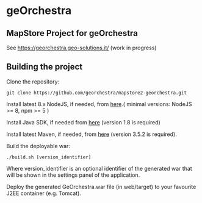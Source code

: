 geOrchestra
==========

MapStore Project for geOrchestra
------------


See https://georchestra.geo-solutions.it/ (work in progress)


Building the project
------------

Clone the repository:

`git clone https://github.com/georchestra/mapstore2-georchestra.git`

Install latest 8.x NodeJS, if needed, from [here](https://nodejs.org/dist/latest-v8.x/).( minimal versions: NodeJS >= 8, npm >= 5 )

Install Java SDK, if needed from [here](https://www.oracle.com/technetwork/java/javase/downloads/jdk8-downloads-2133151.html) (version 1.8 is required)

Install latest Maven, if needed, from [here](https://maven.apache.org/download.cgi) (version 3.5.2 is required).

Build the deployable war:

`./build.sh [version_identifier]`

Where version_identifier is an optional identifier of the generated war that will be shown in the settings panel of the application.

Deploy the generated GeOrchestra.war file (in web/target) to your favourite J2EE container (e.g. Tomcat).
